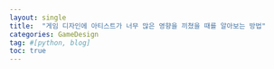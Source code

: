 ```yaml
---
layout: single
title:  "게임 디자인에 아티스트가 너무 많은 영향을 끼쳤을 때를 알아보는 방법"
categories: GameDesign
tag: #[python, blog] 
toc: true
---
```

